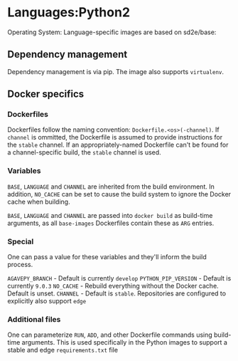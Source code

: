 # Languages:Python2

Operating System: Language-specific images are based on sd2e/base:<os>

## Dependency management

Dependency management is via pip. The image also supports `virtualenv`.

## Docker specifics

### Dockerfiles

Dockerfiles follow the naming convention: `Dockerfile.<os>(-channel)`. If
`channel` is ommitted, the Dockerfile is assumed to provide instructions
for the `stable` channel. If an appropriately-named Dockerfile can't be
found for a channel-specific build, the `stable` channel is used.

### Variables

`BASE`, `LANGUAGE` and `CHANNEL` are inherited from the build environment. In
addition, `NO_CACHE` can be set to cause the build system to ignore the Docker
cache when building.

`BASE`, `LANGUAGE` and `CHANNEL` are passed into `docker build` as build-time
arguments, as all `base-images` Dockerfiles contain these as `ARG` entries.

### Special

One can pass a value for these variables and they'll inform the build process.

`AGAVEPY_BRANCH` - Default is currently `develop`
`PYTHON_PIP_VERSION` - Default is currently `9.0.3`
`NO_CACHE` - Rebuild everything without the Docker cache. Default is unset.
`CHANNEL` - Default is `stable`. Repositories are configured to explicitly also support `edge`

### Additional files

One can parameterize `RUN`, `ADD`, and other Dockerfile commands using
build-time arguments. This is used specifically in the Python images to
support a stable and edge `requirements.txt` file
